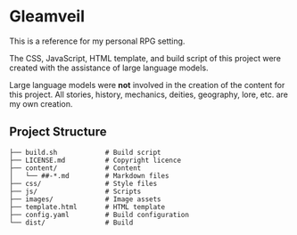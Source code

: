 # Gleamveil

This is a reference for my personal RPG setting.

The CSS, JavaScript, HTML template, and build script of this project were created with the assistance of large language models.

Large language models were <b>not</b> involved in the creation of the content for this project. All stories, history, mechanics, deities, geography, lore, etc. are my own creation.

## Project Structure

```
├── build.sh            # Build script
├── LICENSE.md          # Copyright licence
├── content/            # Content
│   └── ##-*.md         # Markdown files
├── css/                # Style files
├── js/                 # Scripts
├── images/             # Image assets
├── template.html       # HTML template
├── config.yaml         # Build configuration
└── dist/               # Build
```